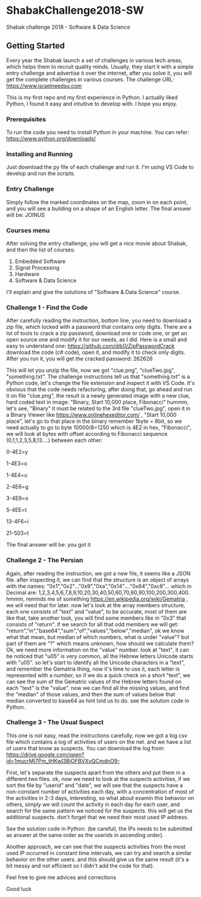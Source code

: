 # ShabakChallenge2018-SW

Shabak challenge 2018 - Software & Data Science

## Getting Started

Every year the Shabak launch a set of challenges in various tech areas, which helps them to recruit quality minds.
Usually, they start it with a simple entry challenge and advertise it over the internet, after you solve it, you will get the complete challenges in various courses. 
The challenge URL: https://www.israelneedsu.com

This is my first repo and my first experience in Python.
I actually liked Python, I found it easy and intuitive to develop with.
I hope you enjoy.

### Prerequisites

To run the code you need to install Python in your machine.
You can refer: https://www.python.org/downloads/ 

### Installing and Running

Just download the py file of each challenge and run it.
I'm using VS Code to develop and run the scripts.

### Entry Challenge 
Simply follow the marked coordinates on the map, zoom in on each point, and you will see a building on a shape of an English letter.
The final answer will be: JOINUS

### Courses menu 
After solving the entry challenge, you will get a nice movie about Shabak, and then the list of courses:
1. Embedded Software
2. Signal Processing
3. Hardware
4. Software & Data Science

I'll explain and give the solutions of "Software & Data Science" course.

### Challenge 1 - Find the Code
After carefully reading the instruction, bottom line, you need to download a zip file, which locked with a password that contains only digits.
There are a lot of tools to crack a zip password, download one or code one, or get an open source one and modify it for our needs, as I did.
Here is a small and easy to understand one: https://github.com/dib0/ZipPasswordCrack
download the code (c# code), open it, and modify it to check only digits. 
After you run it, you will get the cracked password: 262626

This will let you unzip the file, now we got "clue.png", "clueTwo.jpg", "something.txt".
The challenge instructions tell us that "something.txt" is a Python code, let's change the file extension and inspect it with VS Code.
It's obvious that the code needs refactoring, after doing that, go ahead and run it on file "clue.png", the result is a newly generated image with a new clue, hard coded text in image: "Binary, Start 10,000 place, Fibonacci"
hummm, let's see, "Binary" it must be related to the 3rd file "clueTwo.jpg", open it in a Binary Viewer like https://www.onlinehexeditor.com/ , "Start 10,000 place", let's go to that place in the binary remember 1byte = 8bit, so we need actually to go to byte 10000/8=1250 which is 4E2 in hex, "Fibonacci", we will look at bytes with offset according to Fibonacci sequence (0,1,1,2,3,5,8,13....) between each other: 

0-4E2=y

1-4E3=o

1-4E4=u

2-4E6=g

3-4E9=o

5-4EE=t

13-4F6=i

21-503=t

The final answer will be: you got it

### Challenge 2 - The Persian
Again, after reading the instruction, we got a new file, it seems like a JSON file. after inspecting it, we can find that the structure is an object of arrays with the names: "0x1","0x2"..."0x9","0xa","0x14"...."0x64","0xc8"...
which in Decimal are: 1,2,3,4,5,6,7,8,9,10,20,30,40,50,60,70,80,90,100,200,300,400. hmmm, reminds me of something https://en.wikipedia.org/wiki/Gematria , we will need that for later. now let's look at the array members structure, each one consists of "text" and "value", to be accurate, most of them are like that, take another look, you will find some members like in "0x3" that consists of "return". if we search for all that odd members we will get: "return","in","base64","sum","of","values","below","median", ok we know what that mean, but median of which numbers, what is under "value"? but part of them are "?" which means unknown, how should we calculate them?
Ok, we need more information on the "value" number. look at "text", it can be noticed that "u05" is very common, all the Hebrew letters Unicode starts with "u05". so let's start to identify all the Unicode characters in a "text", and remember the Gematria thing, now it's time to use it, each letter is represented with a number, so if we do a quick check on a short "text", we can see the sum of the Gematric values of the Hebrew letters found on each "text" is the "value". now we can find all the missing values, and find the "median" of those values, and then the sum of values below that median converted to base64 as hint told us to do.
see the solution code in Python.

### Challenge 3 - The Usual Suspect
This one is not easy, read the instructions carefully, now we got a big csv file which contains a log of activities of users on the net. and we have a list of users that know as suspects.
You can download the log from: https://drive.google.com/open?id=1mucrMI7Pm_tHKwI3BjOFBVXvQCmdnO9-

First, let's separate the suspects apart from the others and put them in a different two files. ok, now we need to look at the suspects activities, if we sort the file by "userid" and "date", we will see that the suspects have a non-constant number of activities each day, with a concentration of most of the activities in 2-3 days, interesting, so what about examin this behavior on others, simply we will count the activity in each day for each user, and search for the same pattern we noticed for the suspects. this will get us the additional suspects. don't forget that we need their most used IP address.

See the solution code in Python. (be carefull, the IPs needs to be submitted as answer at the same order as the userids in ascending order).

Another approach, we can see that the suspects activities from the most used IP occurred in constant time intervals, we can try and search a similar behavior on the other users. and this should give us the same result (it's a bit messy and not efficient so I didn't add the code for that).

Feel free to give me advices and corrections

Good luck
